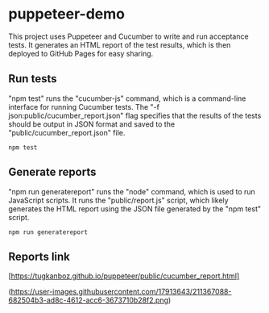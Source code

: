 # puppeteer-demo
This project uses Puppeteer and Cucumber to write and run acceptance tests. It generates an HTML report of the test results, which is then deployed to GitHub Pages for easy sharing. 
 
## Run tests
"npm test" runs the "cucumber-js" command, which is a command-line interface for running Cucumber tests. The "-f json:public/cucumber_report.json" flag specifies that the results of the tests should be output in JSON format and saved to the "public/cucumber_report.json" file.
```
npm test
```

## Generate reports
"npm run generatereport" runs the "node" command, which is used to run JavaScript scripts. It runs the "public/report.js" script, which likely generates the HTML report using the JSON file generated by the "npm test" script.
```
npm run generatereport
```

## Reports link
[https://tugkanboz.github.io/puppeteer/public/cucumber_report.html]

(https://user-images.githubusercontent.com/17913643/211367088-682504b3-ad8c-4612-acc6-3673710b28f2.png)

